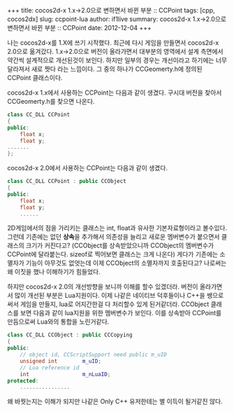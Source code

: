 +++
title: cocos2d-x 1.x->2.0으로 변하면서 바뀐 부분 :: CCPoint
tags: [cpp, cocos2dx]
slug: ccpoint-lua
author: if1live
summary: cocos2d-x 1.x->2.0으로 변하면서 바뀐 부분 :: CCPoint
date: 2012-12-04
+++

나는 cocos2d-x를 1.X에 쓰기 시작했다. 최근에 다시 게임을 만들면서 cocos2d-x 2.0으로 옮겨갔다. 1.x->2.0으로 버전이 올라가면서 대부분의 영역에서 설계 측면에서 약간씩 설계적으로 개선된것이 보인다. 하지만 일부의 경우는 개선이라고 하기에는 너무 달라져서 새로 짯다 라는 느낌이다. 그 중의 하나가 CCGeomerty.h에 정의된 CCPoint 클래스이다. 

cocos2d-x 1.x에서 사용하는 CCPoint는 다음과 같이 생겼다. 구시대 버전을 찾아서 CCGeomerty.h를 찾으면 나온다.

```cpp
class CC_DLL CCPoint
{
public:
	float x;
	float y;
.......
};
```

cocos2d-x 2.0에서 사용하는 CCPoint는 다음과 같이 생겼다.
```cpp
class CC_DLL CCPoint : public CCObject
{
public:
    float x;
    float y;
    ......
```

2D게임에서의 점을 가리키는 클래스는 int, float과 유사한 기본자료형이라고 볼수있다. 그런데 기존에는 없던 **상속**을 추가해서 의존성을 늘리고 새로운 멤버변수가 붙으면서 클래스의 크기가 커진다고? (CCObject를 상속받았으니까 CCObject의 멤버변수가 CCPoint에 달라붙는다. sizeof로 찍어보면 클래스는 크게 나온다) 게다가 기존에는 소멸자가 기능이 아무것도 없엇는데 이제 CCObject의 소멸자까지 호출된다고? 나로써는 왜 이짓을 했나 이해하기가 힘들었다. 

하지만 cocos2d-x 2.0의 개선방향을 보니까 이해를 할수 있겠더라. 버전이 올라가면서 많이 개선된 부분은 Lua지원이다. 이제 나같은 네이티브 덕후들이나 C++을 쌩으로 써서 게임을 만들지, lua로 어지간한걸 다 처리할수 있게 된거같더라. CCObject 클래스를 보면 다음과 같이 lua지원을 위한 멤버변수가 보인다. 이를 상속받아 CCPoint를 만듬으로써 Lua와의 통합을 노린거같다.
```cpp
class CC_DLL CCObject : public CCCopying
{
public:
    // object id, CCScriptSupport need public m_uID
    unsigned int		m_uID;
    // Lua reference id
    int                 m_nLuaID;
protected:
    ................
```

왜 바꿧는지는 이해가 되지만 나같은 Only C++ 유저한테는 별 이득이 될거같진 않다.
